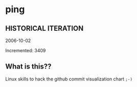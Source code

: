 # ping

## HISTORICAL ITERATION
2006-10-02

Incremented: 3409

## What is this?? 
Linux skills to hack the github commit visualization chart `;-)`
